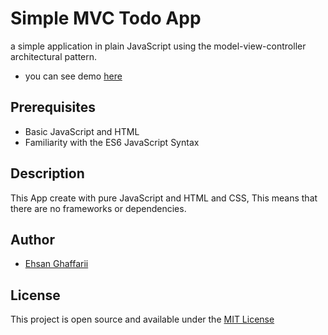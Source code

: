 # Simple MVC Todo App

a simple application in plain JavaScript using the model-view-controller architectural pattern.

- you can see demo [here](http://todo.ehsanghaffarii.ir)

## Prerequisites

- Basic JavaScript and HTML
- Familiarity with the ES6 JavaScript Syntax

## Description

This App create with pure JavaScript and HTML and CSS, This means that there are no frameworks or dependencies.

## Author

- [Ehsan Ghaffarii](https://ehsanghaffarii.ir)

## License

This project is open source and available under the [MIT License](LICENSE)
